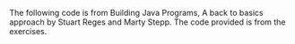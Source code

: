The following code is from Building Java Programs, A back to basics approach by Stuart Reges and Marty Stepp. The code provided is from the exercises.
